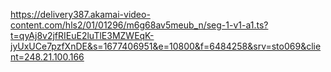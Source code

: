 https://delivery387.akamai-video-content.com/hls2/01/01296/m6g68av5meub_n/seg-1-v1-a1.ts?t=qyAj8v2jfRIEuE2luTlE3MZWEqK-jyUxUCe7pzfXnDE&s=1677406951&e=10800&f=6484258&srv=sto069&client=248.21.100.166